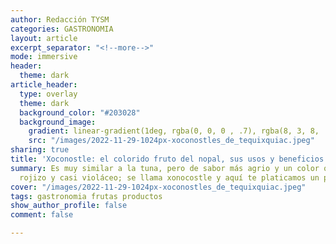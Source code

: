 ```yaml
---
author: Redacción TYSM
categories: GASTRONOMIA
layout: article
excerpt_separator: "<!--more-->"
mode: immersive
header:
  theme: dark
article_header:
  type: overlay
  theme: dark
  background_color: "#203028"
  background_image:
    gradient: linear-gradient(1deg, rgba(0, 0, 0 , .7), rgba(8, 3, 8, .9))
    src: "/images/2022-11-29-1024px-xoconostles_de_tequixquiac.jpeg"
sharing: true
title: 'Xoconostle: el colorido fruto del nopal, sus usos y beneficios'
summary: Es muy similar a la tuna, pero de sabor más agrio y un color que puede ser
  rojizo y casi violáceo; se llama xonocostle y aquí te platicamos un poco sobre él
cover: "/images/2022-11-29-1024px-xoconostles_de_tequixquiac.jpeg"
tags: gastronomia frutas productos
show_author_profile: false
comment: false

---
```

